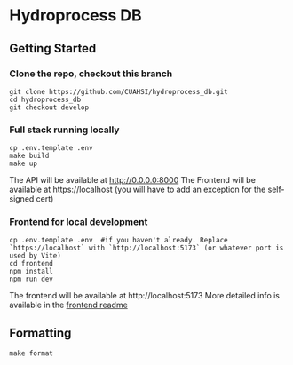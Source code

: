 # Hydroprocess DB

## Getting Started

### Clone the repo, checkout this branch
```console
git clone https://github.com/CUAHSI/hydroprocess_db.git
cd hydroprocess_db
git checkout develop
```

### Full stack running locally
```console
cp .env.template .env
make build
make up
```
The API will be available at http://0.0.0.0:8000 
The Frontend will be available at https://localhost (you will have to add an exception for the self-signed cert)

### Frontend for local development
```console
cp .env.template .env  #if you haven't already. Replace `https://localhost` with `http://localhost:5173` (or whatever port is used by Vite)
cd frontend
npm install
npm run dev
```
The frontend will be available at http://localhost:5173
More detailed info is available in the [frontend readme](frontend/README.md)

## Formatting
```console
make format
```